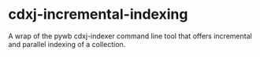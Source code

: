 # cdxj-incremental-indexing
A wrap of the pywb cdxj-indexer command line tool that offers incremental and parallel indexing of a collection.
